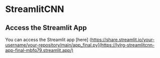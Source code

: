 # StreamlitCNN

## Access the Streamlit App

You can access the Streamlit app [here] (https://share.streamlit.io/your-username/your-repository/main/app_final.py](https://lylrg-streamlitcnn-app-final-mbfq79.streamlit.app/)

